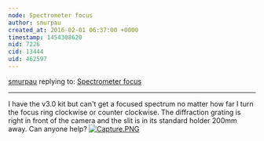 ```yaml
---
node: Spectrometer focus
author: smurpau
created_at: 2016-02-01 06:37:00 +0000
timestamp: 1454308620
nid: 7226
cid: 13444
uid: 462597
---
```




[smurpau](../profile/smurpau) replying to: [Spectrometer focus](../notes/stoft/05-03-2013/spectrometer-focus)

----
I have the v3.0 kit but can't get a focused spectrum no matter how far I turn the focus ring clockwise or counter clockwise. The diffraction grating is right in front of the camera and the slit is in its standard holder 200mm away. Can anyone help? [![Capture.PNG](//i.publiclab.org/system/images/photos/000/014/014/medium/Capture.PNG)](//i.publiclab.org/system/images/photos/000/014/014/original/Capture.PNG)

